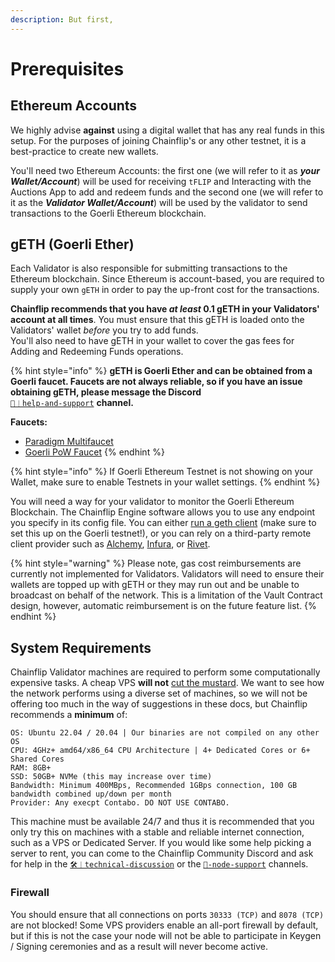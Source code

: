 ```yaml
---
description: But first,
---
```


# Prerequisites

## Ethereum Accounts

We highly advise **against** using a digital wallet that has any real funds in this setup. For the purposes of joining Chainflip's or any other testnet, it is a best-practice to create new wallets.

You'll need two Ethereum Accounts:  the first one (we will refer to it as _**your**_ _**Wallet/Account**_) will be used for receiving `tFLIP` and Interacting with the Auctions App to add and redeem funds and the second one (we will refer to it as the _**Validator Wallet/Account**_) will be used by the validator to send transactions to the Goerli Ethereum blockchain.

## gETH (Goerli Ether)

Each Validator is also responsible for submitting transactions to the Ethereum blockchain. Since Ethereum is account-based, you are required to supply your own `gETH` in order to pay the up-front cost for the transactions.

**Chainflip recommends that you have **_**at least**_** 0.1 gETH in your Validators' account at all times**. You must ensure that this gETH is loaded onto the Validators' wallet _before_ you try to add funds.\
You'll also need to have gETH in your wallet to cover the gas fees for Adding and Redeeming Funds operations.

{% hint style="info" %}
**gETH is Goerli Ether and can be obtained from a Goerli faucet. Faucets are not always reliable, so if you have an issue obtaining gETH, please message the Discord**\
[`🙋︱help-and-support`](https://discord.com/channels/824147014140952596/824147718444023848) **channel.**

**Faucets:**

* [Paradigm Multifaucet](https://faucet.paradigm.xyz)
* [Goerli PoW Faucet](https://goerli-faucet.pk910.de/)
{% endhint %}

{% hint style="info" %}
If Goerli Ethereum Testnet is not showing on your Wallet, make sure to enable Testnets in your wallet settings.
{% endhint %}

You will need a way for your validator to monitor the Goerli Ethereum Blockchain. The Chainflip Engine software allows you to use any endpoint you specify in its config file. You can either [run a geth client](https://github.com/ethereum/go-ethereum) (make sure to set this up on the Goerli testnet!), or you can rely on a third-party remote client provider such as [Alchemy](https://alchemy.com/), [Infura](https://infura.io/), or [Rivet](https://rivet.cloud/).

{% hint style="warning" %}
Please note, gas cost reimbursements are currently not implemented for Validators. Validators will need to ensure their wallets are topped up with gETH or they may run out and be unable to broadcast on behalf of the network. This is a limitation of the Vault Contract design, however, automatic reimbursement is on the future feature list.
{% endhint %}

## System Requirements

Chainflip Validator machines are required to perform some computationally expensive tasks. A cheap VPS **will not** [cut the mustard](https://idioms.thefreedictionary.com/cut+the+mustard). We want to see how the network performs using a diverse set of machines, so we will not be offering too much in the way of suggestions in these docs, but Chainflip recommends a **minimum** of:

```
OS: Ubuntu 22.04 / 20.04 | Our binaries are not compiled on any other OS
CPU: 4GHz+ amd64/x86_64 CPU Architecture | 4+ Dedicated Cores or 6+ Shared Cores
RAM: 8GB+
SSD: 50GB+ NVMe (this may increase over time)
Bandwidth: Minimum 400MBps, Recommended 1GBps connection, 100 GB bandwidth combined up/down per month
Provider: Any execpt Contabo. DO NOT USE CONTABO.
```

This machine must be available 24/7 and thus it is recommended that you only try this on machines with a stable and reliable internet connection, such as a VPS or Dedicated Server. If you would like some help picking a server to rent, you can come  to the Chainflip Community Discord and ask for help in the [`🛠︱technical-discussion`](https://discord.com/channels/824147014140952596/824147608377098241) or the [`💬-node-support`](https://discord.com/channels/824147014140952596/1096065647361925161) channels.

### Firewall

You should ensure that all connections on ports `30333 (TCP)` and  `8078 (TCP)` are not blocked! Some VPS providers enable an all-port firewall by default, but if this is not the case your node will not be able to participate in Keygen / Signing ceremonies and as a result will never become active.
